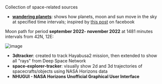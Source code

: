 Collection of space-related sources

- **[wandering planets](https://jumpjack.github.io/space/wandering-planets.html)**: shows how planets, moon and sun move in the sky at specified time intervals; inspired by [this post](https://www.facebook.com/photo/?fbid=1032376000867578&set=a.1029652147806630) on facebook

Moon path for period  **september 2022- november 2022** at 1481 minutes intervals from 42N, 12E:

![image](https://user-images.githubusercontent.com/1620953/193834153-5b2a1f6f-a916-4355-8ea2-b272a8d20f8c.png)

- **3dtracker**: created to track Hayabusa2 mission, then extended to show all "rays" from Deep Space Network
- **space-explorer-tracker**: visually show 2d and 3d trajectories of spacecrafts/objects using NASA Horizons data
- **NHUGUI - NASA Horizons Unofficial Graphical User Interface**


